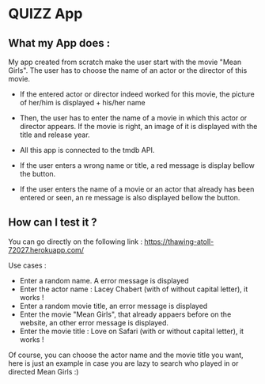 # QUIZZ App

## What my App does : 
My app created from scratch make the user start with the movie "Mean Girls". The user has to choose the name of an actor or the director of this movie. 

* If the entered actor or director indeed worked for this movie, the picture of her/him is displayed + his/her name

* Then, the user has to enter the name of a movie in which this actor or director appears. If the movie is right, an image of it is displayed with the title and release year.

* All this app is connected to the tmdb API.

* If the user enters a wrong name or title, a red message is display bellow the button. 

* If the user enters the name of a movie or an actor that already has been entered or seen, an re message is also displayed bellow the button.

## How can I test it ? 
You can go directly on the following link : https://thawing-atoll-72027.herokuapp.com/

Use cases : 
* Enter a random name. A error message is displayed
* Enter the actor name : Lacey Chabert (with of without capital letter), it works !
* Enter a random movie title, an error message is displayed
* Enter the movie "Mean Girls", that already appaers before on the website, an other error message is displayed.
* Enter the movie title : Love on Safari (with or without capital letter), it works ! 

Of course, you can choose the actor name and the movie title you want, here is just an example in case you are lazy to search who played in or directed Mean Girls :)
